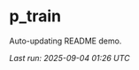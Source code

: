# p_train

Auto-updating README demo.

<!--START_SECTION:status-->
_Last run: 2025-09-04 01:26 UTC_
<!--END_SECTION:status-->




















































































































































































































































































































































